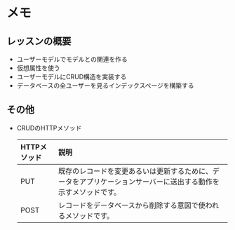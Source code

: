 # メモ

## レッスンの概要

- ユーザーモデルでモデルとの関連を作る
- 仮想属性を使う
- ユーザーモデルにCRUD構造を実装する
- データベースの全ユーザーを見るインデックスページを構築する

## その他

- CRUDのHTTPメソッド

  | HTTPメソッド | 説明 |
  | :--- | :--- |
  | PUT | 既存のレコードを変更あるいは更新するために、データをアプリケーションサーバーに送出する動作を示すメソッドです。 |
  | POST | レコードをデータベースから削除する意図で使われるメソッドです。 |
